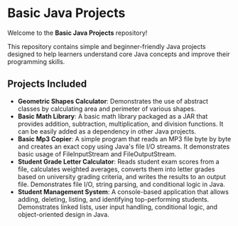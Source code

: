 # Basic Java Projects

Welcome to the **Basic Java Projects** repository!  

This repository contains simple and beginner-friendly Java projects designed to help learners understand core Java concepts and improve their programming skills.

## Projects Included

- **Geometric Shapes Calculator**: Demonstrates the use of abstract classes by calculating area and perimeter of various shapes.
- **Basic Math Library**: A basic math library packaged as a JAR that provides addition, subtraction, multiplication, and division functions. It can be easily added as a dependency in other Java projects.
- **Basic Mp3 Copier**: A simple program that reads an MP3 file byte by byte and creates an exact copy using Java's file I/O streams. It demonstrates basic usage of FileInputStream and FileOutputStream.
- **Student Grade Letter Calculator**: Reads student exam scores from a file, calculates weighted averages, converts them into letter grades based on university grading criteria, and writes the results to an output file. Demonstrates file I/O, string parsing, and conditional logic in Java.
- **Student Management System**: A console-based application that allows adding, deleting, listing, and identifying top-performing students. Demonstrates linked lists, user input handling, conditional logic, and object-oriented design in Java.
